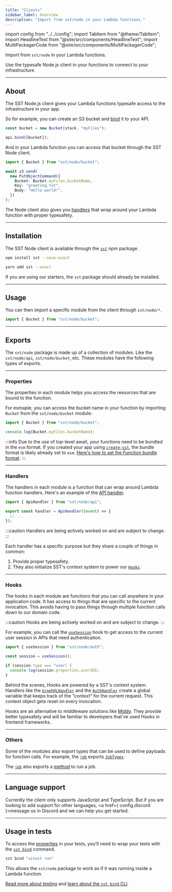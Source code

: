 ```yaml
---
title: "Clients"
sidebar_label: Overview
description: "Import from sst/node in your Lambda functions."
---
```


import config from "../../config";
import TabItem from "@theme/TabItem";
import HeadlineText from "@site/src/components/HeadlineText";
import MultiPackagerCode from "@site/src/components/MultiPackagerCode";

<HeadlineText>

Import from `sst/node` in your Lambda functions.

</HeadlineText>

Use the typesafe Node.js client in your functions to connect to your infrastructure.

---

## About

The SST Node.js client gives your Lambda functions typesafe access to the infrastructure in your app.

So for example, you can create an S3 bucket and [bind](../resource-binding.md) it to your API.

```ts title="stacks/MyStack.ts"
const bucket = new Bucket(stack, "myFiles");

api.bind([bucket]);
```

And in your Lambda function you can access that bucket through the SST Node client.

```ts {1,5} title="packages/functions/lambda.ts"
import { Bucket } from "sst/node/bucket";

await s3.send(
  new PutObjectCommand({
    Bucket: Bucket.myFiles.bucketName,
    Key: "greeting.txt",
    Body: "Hello world!",
  })
);
```

The Node client also gives you [handlers](#handlers) that wrap around your Lambda function with proper typesafety.

---

## Installation

The SST Node client is available through the [`sst`](../packages/sst.md) npm package.

<MultiPackagerCode>
<TabItem value="npm">

```bash
npm install sst --save-exact
```

</TabItem>
<TabItem value="yarn">

```bash
yarn add sst --exact
```

</TabItem>
</MultiPackagerCode>

If you are using our starters, the `sst` package should already be installed.

---

## Usage

You can then import a specific module from the client through `sst/node/*`.

```ts
import { Bucket } from "sst/node/bucket";
```

---

## Exports

The `sst/node` package is made up of a collection of modules. Like the `sst/node/api`, `sst/node/bucket`, etc. These modules have the following types of exports.

---

### Properties

The properties in each module helps you access the resources that are bound to the function.

For exmaple, you can access the bucket name in your function by importing `Bucket` from the `sst/node/bucket` module:

```ts
import { Bucket } from "sst/node/bucket";

console.log(Bucket.myFiles.bucketName);
```

:::info
Due to the use of top-level await, your functions need to be bundled in the `esm` format. If you created your app using [`create-sst`](packages/create-sst.md), the bundle format is likely already set to `esm`. [Here's how to set the Function bundle format](constructs/Function.md#format).
:::

---

### Handlers

The handlers in each module is a function that can wrap around Lambda function handlers. Here's an example of the [API handler](api.md#apihandler).

```js
import { ApiHandler } from "sst/node/api";

export const handler = ApiHandler((event) => {
  // ...
});
```

:::caution
Handlers are being actively worked on and are subject to change.
:::

Each handler has a specific purpose but they share a couple of things in common:

1. Provide proper typesafety.
2. They also initialize SST's context system to power our [`Hooks`](#hooks).

---

### Hooks

The hooks in each module are functions that you can call anywhere in your application code. It has access to things that are specific to the current invocation. This avoids having to pass things through multiple function calls down to our domain code.

:::caution
Hooks are being actively worked on and are subject to change.
:::

For example, you can call the [`useSession`](auth.md#usesession) hook to get access to the current user session in APIs that need authentication.

```ts
import { useSession } from "sst/node/auth";

const session = useSession();

if (session.type === "user) {
  console.log(session.properties.userID);
}
```

Behind the scenes, Hooks are powered by a SST's context system. Handlers like the [`GraphQLHandler`](graphql.md#graphqlhandler) and the [`AuthHandler`](auth.md#authhandler) create a global variable that keeps track of the _"context"_ for the current request. This context object gets reset on every invocation.

Hooks are an alternative to middleware solutions like [Middy](https://middy.js.org). They provide better typesafety and will be familiar to developers that've used Hooks in frontend frameworks.

---

### Others

Some of the modules also export types that can be used to define payloads for function calls. For example, the [`job`](job.md) exports [`JobTypes`](job.md#jobtypes).

The [`job`](job.md) also exports a [method](job.md#run) to run a job.

---

## Language support

Currently the client only supports JavaScript and TypeScript. But if you are looking to add support for other languages, <a href={ config.discord }>message us in Discord</a> and we can help you get started.

---

## Usage in tests

To access the [properties](#properties) in your tests, you'll need to wrap your tests with the [`sst bind`](packages/sst.md#bind) command.

```bash
sst bind "vitest run"
```

This allows the `sst/node` package to work as if it was running inside a Lambda function.

[Read more about testing](../testing.md) and [learn about the `sst bind` CLI](../testing.md#how-sst-bind-works).
